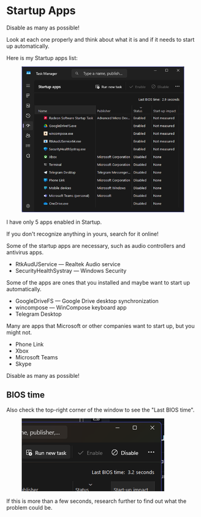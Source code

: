 # Startup Apps

Disable as many as possible!

Look at each one properly and think about what it is and if it needs to start up automatically.

Here is my Startup apps list:

<figure><img src="../.gitbook/assets/image (1) (1).png" alt=""><figcaption></figcaption></figure>

I have only 5 apps enabled in Startup.&#x20;

If you don't recognize anything in yours, search for it online!

Some of the startup apps are necessary, such as audio controllers and antivirus apps.

* RtkAudUService — Realtek Audio service
* SecurityHealthSystray — Windows Security

Some of the apps are ones that you installed and maybe want to start up automatically.

* GoogleDriveFS — Google Drive desktop synchronization
* wincompose — WinCompose keyboard app
* Telegram Desktop

Many are apps that Microsoft or other companies want to start up, but you might not.

* Phone Link&#x20;
* Xbox
* Microsoft Teams
* Skype

Disable as many as possible!

## BIOS time

Also check the top-right corner of the window to see the "Last BIOS time".

<figure><img src="../.gitbook/assets/image (5) (1) (1).png" alt=""><figcaption></figcaption></figure>

If this is more than a few seconds, research further to find out what the problem could be.
